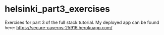 # helsinki_part3_exercises
Exercises for part 3 of the full stack tutorial. My deployed app can be found here: https://secure-caverns-25916.herokuapp.com/
